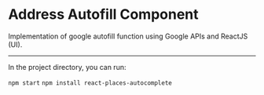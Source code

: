 # Address Autofill Component 

Implementation of google autofill function using Google APIs and ReactJS (UI). 

---

In the project directory, you can run:

  `npm start`
  `npm install react-places-autocomplete` 
